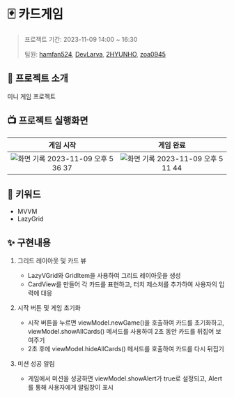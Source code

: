 # 🃏 카드게임
> 프로젝트 기간: 2023-11-09 14:00 ~ 16:30
> 
> 팀원: [hamfan524](https://github.com/hamfan524), [DevLarva](https://github.com/DevLarva), [2HYUNHO](https://github.com/2HYUNHO), [zoa0945](https://github.com/zoa0945)

## 🔎 프로젝트 소개

미니 게임 프로젝트 

## 📺 프로젝트 실행화면
|게임 시작|게임 완료|
|:--:|:--:|
|![화면 기록 2023-11-09 오후 5 36 37](https://github.com/APP-iOS3rd/Team8_Eight/assets/37105602/c87a4898-56a9-4df5-893b-ae53aef79c57)|![화면 기록 2023-11-09 오후 5 11 44](https://github.com/APP-iOS3rd/Team8_Eight/assets/37105602/f16ff517-f017-4f15-9f09-588ac366f040)|


## 🔑 키워드

- MVVM
- LazyGrid

## ✨ 구현내용
1. 그리드 레이아웃 및 카드 뷰
    - LazyVGrid와 GridItem을 사용하여 그리드 레이아웃을 생성
    - CardView를 만들어 각 카드를 표현하고, 터치 제스처를 추가하여 사용자의 입력에 대응

2. 시작 버튼 및 게임 초기화
    - 시작 버튼을 누르면 viewModel.newGame()을 호출하여 카드를 초기화하고, viewModel.showAllCards() 메서드를 사용하여 2초 동안 카드를 뒤집어 보여주기
    - 2초 후에 viewModel.hideAllCards() 메서드를 호출하여 카드를 다시 뒤집기

3. 미션 성공 알림
    - 게임에서 미션을 성공하면 viewModel.showAlert가 true로 설정되고, Alert를 통해 사용자에게 알림창이 표시
